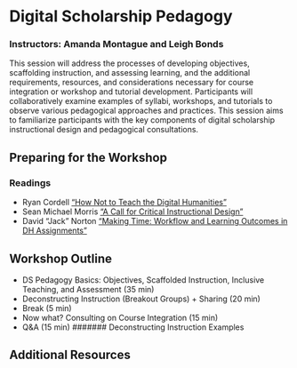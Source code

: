 # Digital Scholarship Pedagogy
### Instructors: Amanda Montague and Leigh Bonds

This session will address the processes of developing objectives, scaffolding instruction, and assessing learning, and the additional requirements, resources, and considerations necessary for course integration or workshop and tutorial development. Participants will collaboratively examine examples of syllabi, workshops, and tutorials to observe various pedagogical approaches and practices. This session aims to familiarize participants with the key components of digital scholarship instructional design and pedagogical consultations. 

## Preparing for the Workshop
### Readings
- Ryan Cordell [“How Not to Teach the Digital Humanities” ](http://ryancordell.org/teaching/how-not-to-teach-digital-humanities/)
- Sean Michael Morris [“A Call for Critical Instructional Design”](https://www.seanmichaelmorris.com/a-call-for-critical-instructional-design/?fbclid=IwAR0VZNxMs9NfhUkzRs3siFsA5RyKKsktJrtJqRgWzqwnLXhkLx9pZGrmRw4)
- David “Jack” Norton [“Making Time: Workflow and Learning Outcomes in DH Assignments”](https://dhdebates.gc.cuny.edu/read/untitled-f2acf72c-a469-49d8-be35-67f9ac1e3a60/section/f1b1d9a6-974b-46c4-afde-7606bf238fc3#ch25)

## Workshop Outline
- DS Pedagogy Basics: Objectives, Scaffolded Instruction, Inclusive Teaching, and Assessment (35 min)
- Deconstructing Instruction (Breakout Groups) + Sharing (20 min)
- Break (5 min)
- Now what? Consulting on Course Integration (15 min)
- Q&A (15 min)
####### Deconstructing Instruction Examples

## Additional Resources
